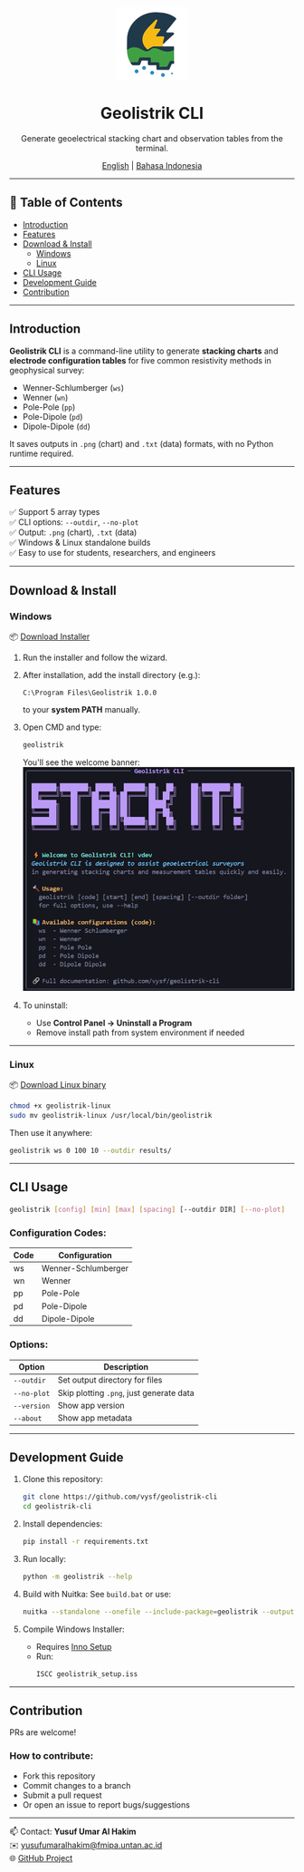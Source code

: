 <p align="center">
<img src="https://raw.githubusercontent.com/vysf/geolistrik-cli/master/docs/icon.png" width="128">
</p>

<h1 align="center">Geolistrik CLI</h1>
<p align="center">
Generate geoelectrical stacking chart and observation tables from the terminal.
</p>

<p align="center">
<a href="https://github.com/vysf/geolistrik-cli/blob/master/README.md">English</a> |
<a href="https://github.com/vysf/geolistrik-cli/blob/master/docs/indonesian.md">Bahasa Indonesia</a>
</p>


---

## 📑 Table of Contents

- [Introduction](#introduction)
- [Features](#features)
- [Download & Install](#download--install)
  - [Windows](#windows)
  - [Linux](#linux)
- [CLI Usage](#cli-usage)
- [Development Guide](#development-guide)
- [Contribution](#contribution)

---

## Introduction

**Geolistrik CLI** is a command-line utility to generate **stacking charts** and **electrode configuration tables** for five common resistivity methods in geophysical survey:

- Wenner-Schlumberger (`ws`)
- Wenner (`wn`)
- Pole-Pole (`pp`)
- Pole-Dipole (`pd`)
- Dipole-Dipole (`dd`)

It saves outputs in `.png` (chart) and `.txt` (data) formats, with no Python runtime required.

---

## Features

✅ Support 5 array types  
✅ CLI options: `--outdir`, `--no-plot`  
✅ Output: `.png` (chart), `.txt` (data)  
✅ Windows & Linux standalone builds  
✅ Easy to use for students, researchers, and engineers

---

## Download & Install

### Windows

📦 [Download Installer](https://github.com/vysf/geolistrik-cli/releases)

1. Run the installer and follow the wizard.
2. After installation, add the install directory (e.g.):
   ```
   C:\Program Files\Geolistrik 1.0.0   
   ```
   to your **system PATH** manually.
3. Open CMD and type:
   ```cmd
   geolistrik
   ```
   You'll see the welcome banner:
   ![welcome](docs/welcome-message.png)

4. To uninstall:
   - Use **Control Panel → Uninstall a Program**
   - Remove install path from system environment if needed

---

### Linux

📦 [Download Linux binary](https://github.com/vysf/geolistrik-cli/releases)

```bash
chmod +x geolistrik-linux
sudo mv geolistrik-linux /usr/local/bin/geolistrik
```

Then use it anywhere:
```bash
geolistrik ws 0 100 10 --outdir results/
```

---

## CLI Usage

```bash
geolistrik [config] [min] [max] [spacing] [--outdir DIR] [--no-plot]
```

### Configuration Codes:

| Code | Configuration        |
|------|----------------------|
| ws   | Wenner-Schlumberger |
| wn   | Wenner              |
| pp   | Pole-Pole           |
| pd   | Pole-Dipole         |
| dd   | Dipole-Dipole       |

### Options:

| Option       | Description                                |
|--------------|--------------------------------------------|
| `--outdir`   | Set output directory for files             |
| `--no-plot`  | Skip plotting `.png`, just generate data   |
| `--version`  | Show app version                           |
| `--about`    | Show app metadata                          |

---

## Development Guide

1. Clone this repository:
   ```bash
   git clone https://github.com/vysf/geolistrik-cli
   cd geolistrik-cli
   ```

2. Install dependencies:
   ```bash
   pip install -r requirements.txt
   ```

3. Run locally:
   ```bash
   python -m geolistrik --help
   ```

4. Build with Nuitka:
   See `build.bat` or use:

   ```bash
   nuitka --standalone --onefile --include-package=geolistrik --output-dir=build geolistrik/__main__.py
   ```

5. Compile Windows Installer:
   - Requires [Inno Setup](https://jrsoftware.org/isinfo.php)
   - Run:
     ```bash
     ISCC geolistrik_setup.iss
     ```

---

## Contribution

PRs are welcome!

### How to contribute:
- Fork this repository
- Commit changes to a branch
- Submit a pull request
- Or open an issue to report bugs/suggestions

---

📫 Contact: **Yusuf Umar Al Hakim**  
✉️ yusufumaralhakim@fmipa.untan.ac.id   
🌐 [GitHub Project](https://github.com/vysf/geolistrik-cli)
